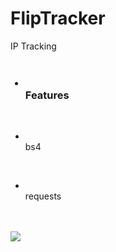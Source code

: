 # FlipTracker
IP Tracking
<br><br>
<ul><h3><li></li> Features</h3></ul>
<br><ul><li></li> bs4</ul><br>
<ul><li></li> requests</ul><br><br>
<img src="https://raw.githubusercontent.com/LOoLzeC/FlipTracker/master/img/Screenshot_2019-07-01_062932.jpg"/>
